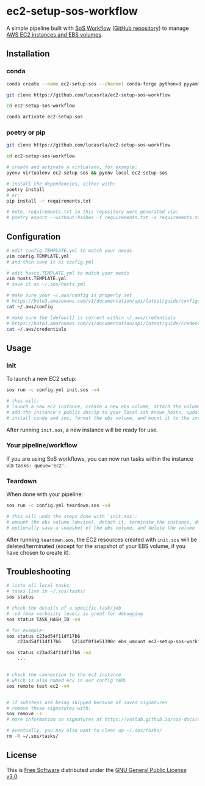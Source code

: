 # ec2-setup-sos-workflow

A simple pipeline built with [SoS Workflow](https://vatlab.github.io/sos-docs/workflow.html) ([GitHub repository](https://github.com/vatlab/sos)) to manage [AWS EC2 instances and EBS volumes](https://aws.amazon.com/ec2/).


## Installation

### conda

```sh
conda create --name ec2-setup-sos --channel conda-forge python=3 pyyaml boto3 sos black

git clone https://github.com/lucasrla/ec2-setup-sos-workflow

cd ec2-setup-sos-workflow

conda activate ec2-setup-sos
```

### poetry or pip

```sh
git clone https://github.com/lucasrla/ec2-setup-sos-workflow

cd ec2-setup-sos-workflow

# create and activate a virtualenv, for example:
pyenv virtualenv ec2-setup-sos && pyenv local ec2-setup-sos

# install the dependencies, either with:
poetry install
# or:
pip install -r requirements.txt

# note, requirements.txt in this repository were generated via:
# poetry export --without-hashes -f requirements.txt -o requirements.txt
```


## Configuration

```sh
# edit config.TEMPLATE.yml to match your needs
vim config.TEMPLATE.yml
# and then save it as config.yml

# edit hosts.TEMPLATE.yml to match your needs
vim hosts.TEMPLATE.yml
# save it as ~/.sos/hosts.yml

# make sure your ~/.aws/config is properly set
# https://boto3.amazonaws.com/v1/documentation/api/latest/guide/configuration.html
cat ~/.aws/config

# make sure the [default] is correct within ~/.aws/credentials
# https://boto3.amazonaws.com/v1/documentation/api/latest/guide/credentials.html
cat ~/.aws/credentials
```


## Usage

### Init

To launch a new EC2 setup:

```sh
sos run -c config.yml init.sos -v4

# this will:
# launch a new ec2 instance, create a new ebs volume, attach the volume to the instance, 
# add the instance's public dns/ip to your local ssh known_hosts, update the yum packages,
# install conda and sos, format the ebs volume, and mount it to the instance
```

After running `init.sos`, a new instance will be ready for use.

### Your pipeline/workflow

If you are using SoS workflows, you can now run tasks within the instance via `tasks: queue='ec2'`.

### Teardown

When done with your pipeline:

```sh
sos run -c config.yml teardown.sos -v4

# this will undo the steps done with `init.sos`:
# umount the ebs volume (device), detach it, terminate the instance, delete metadata files,
# optionally save a snapshot of the ebs volume, and delete the volume
```

After running `teardown.sos`, the EC2 resources created with `init.sos` will be deleted/terminated (except for the snapshot of your EBS volume, if you have chosen to create it).


## Troubleshooting

```sh
# lists all local tasks
# tasks live in ~/.sos/tasks/
sos status

# check the details of a specific task/job
# -v4 (max verbosity level) is great for debugging
sos status TASK_HASH_ID -v4

# for example:
sos status c23ad54f11df17b6
    c23ad54f11df17b6	5214df0f1e51390c ebs_umount ec2-setup-sos-workflow	Ran for 0s    	failed

sos status c23ad54f11df17b6 -v4
    ...


# check the connection to the ec2 instance
# which is also named ec2 in our config YAML
sos remote test ec2 -v4


# if substeps are being skipped because of saved signatures
# remove these signatures with:
sos remove -s
# more information on signatures at https://vatlab.github.io/sos-docs/doc/user_guide/signature.html

# eventually, you may also want to clean up ~/.sos/tasks/
rm -R ~/.sos/tasks/
```


## License

This is [Free Software](https://www.gnu.org/philosophy/free-sw.html) distributed under the [GNU General Public License v3.0](https://choosealicense.com/licenses/gpl-3.0/).